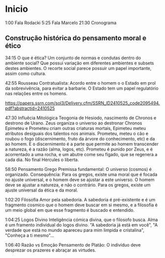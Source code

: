 # Inicio

1:00 Fala Rodacki
5:25 Fala Marcelo
21:30 Cronograma

## Construção histórica do pensamento moral e ético

34:15 O que é ética?
Um conjunto de normas e condutas dentro do ambiente social? Que possui variação em diferentes ambientes e subsets destes ambientes. O recorte social parece possuir um papel importante, assim como cultura.

42:55 Rousseau
Contratualista: Acordo entre o homem o o Estado em prol da sobrevivência, para evitar a barbarie. O Estado tem um papel regulatório nas relações entre os homens.

<https://papers.ssrn.com/sol3/Delivery.cfm/SSRN_ID2410525_code2095494.pdf?abstractid=2410525>

47:30 Influêcia Mitológica
Teogonia de Hesiodo, nascimento de Chronos e destrono de Urano.
Zeus organiza o universo ao destronar Chronos
Epimeteu e Prometeu criam outras criaturas mortais, Epimeteu meteu atributos desiguais dos talentos nos animais.
Prometeu, meteu o câo e roubou o fogo (discernimento, fruto da árvore do conhecimento, etc) e da ao homem. E o discernimento é a parte que permite ao homem transcender a natureza, é a razão (alma, logos, etc).
Prometeu é punido por Zeus, e é acorrentado a uma rocha, e um abutre come seu fígado, que se regenera a cada dia. No final Hércules o liberta.

58:50 Pensamento Grego
Premissa fundamental: O universo (cosmos) é organizado.
Consequência: Para os gregos, existe uma moral que é focada no ajuste universal, e o homem deve se ajustar a este universo. O homem deve se ajustar a natureza, e não o contrário.
Para os gregos, existe um ajuste universal da ética e da moral.

1:02:20 Filosofia
Amor pela sabedoria. A sabedoria é pré-existente e é um fragmento cosmico  que o homem deve buscar em si mesmo, e a filosofia é um meio global em que esse fragmento é buscado e entendido.

1:04:25 Logos Divino
Inteligência cómica divina, que o filosofo busca. Alma é um framento individual do logos divino. "A sabedoria já está em você", "A verdade que está no mundo apareceu para mim limpida e cristalina", "Conheça a ti mesmo"...

1:06:40 Razão vs Emoção
Pensamento de Platão: O indivíduo deve desprezar os prazeres e abraçar as virtudes.
